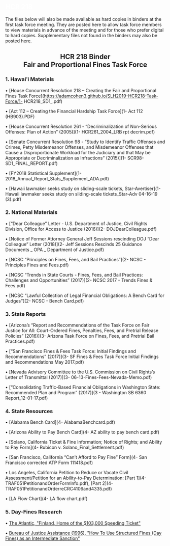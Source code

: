 ## <span style = "color:white">HCR 218 </span>
The files below will also be made available as hard copies in binders at the first task force meeting. They are posted here to allow task force members to view materials in advance of the meeting and for those who prefer digital to hard copies. Supplementary files not found in the binders may also be posted here.

<center><h2>HCR 218 Binder<br>
Fair and Proportional Fines Task Force</h2></center>

### 1. Hawaiʻi Materials

•	[House Concurrent Resolution 218 – Creating the Fair and Proportional Fines Task Force](https://adamcohen3.github.io/SLH2019-HCR218-Task-Force/1- HCR218_SD1_.pdf)

•	[Act 112 – Creating the Financial Hardship Task Force](1- Act 112 (HB903).PDF)

•	[House Concurrent Resolution 261 - “Decriminalization of Non-Serious Offenses: Plan of Action” (2005)](1- HCR261_2004_LRB rpt decrim.pdf)

•	[Senate Concurrent Resolution 98 - “Study to Identify Traffic Offenses and Crimes, Petty Misdemeanor Offenses, and Misdemeanor Offenses that Cause a Disproportionate Workload for the Judiciary and that May be Appropriate or Decriminalization as Infractions” (2015)](1- SCR98-SD1_FINAL_REPORT.pdf)

•	[FY2018 Statistical Supplement](1- 2018_Annual_Report_Stats_Supplement_ADA.pdf)

•	[Hawaii lawmaker seeks study on sliding-scale tickets, Star-Avertiser](1- Hawaii lawmaker seeks study on sliding-scale tickets_Star-Adv 04-16-19 (3).pdf)

### 2.  National Materials

•	[“Dear Colleague” Letter - U.S. Department of Justice, Civil Rights Division, Office for Access to Justice (2016)](2- DOJDearColleague.pdf) 

•	[Notice of Former Attorney General Jeff Sessions rescinding DOJ “Dear Colleague” Letter (2018)](2- Jeff Sessions Rescinds 25 Guidance Documents _ OPA _ Department of Justice.pdf)

•	[NCSC “Principles on Fines, Fees, and Bail Practices”](2- NCSC - Principles Fines and Fees.pdf)

•	[NCSC “Trends in State Courts - Fines, Fees, and Bail Practices: Challenges and Opportunities” (2017)](2- NCSC 2017 - Trends Fines & Fees.pdf) 

•	[NCSC “Lawful Collection of Legal Financial Obligations:  A Bench Card for Judges”](2- NCSC - Bench Card.pdf)

### 3.  State Reports

•	[Arizona’s “Report and Recommendations of the Task Force on Fair Justice for All: Court-Ordered Fines, Penalties, Fees, and 
Pretrial Release Policies” (2016)](3- Arizona Task Force on Fines, Fees, and Pretrial Bail Practices.pdf)

•	[“San Francisco Fines & Fees Task Force: Initial Findings and Recommendations” (2017)](3- SF Fines & Fees Task Force Initial Findings and Recommendations May 2017.pdf)

•	[Nevada Advisory Committee to the U.S. Commission on Civil Rights’s Letter of Transmittal (2017)](3- 06-13-Fines-Fees-Nevada-Memo.pdf)

•	[“Consolidating Traffic-Based Financial Obligations in Washington State:  Recommended Plan and Program” (2017)](3 - Washington SB 6360 Report_12-01-17.pdf)

### 4.  State Resources

•	[Alabama Bench Card](4- AlabamaBenchcard.pdf) 

•	[Arizona Ability to Pay Bench Card](4- AZ ability to pay bench card.pdf)

•	[Solano, California Ticket & Fine Information; Notice of Rights; and Ability to Pay Form](4- Rubicon v. Solano_Final_Settlement.pdf)

•	[San Francisco, California “Can’t Afford to Pay Fine” Form](4- San Francisco corrected ATP Form 111418.pdf)

•	Los Angeles, California Petition to Reduce or Vacate Civil Assessment/Petition for an Ability-to-Pay Determination: [Part 1](4- TRAF051PetitionandOrderFormInfo.pdf), [Part 2](4- TRAF051PetitionandOrderreCRC4106and4335.pdf)

•	[LA Flow Chart](4- LA flow chart.pdf)

### 5.  Day-Fines Research

•	[The Atlantic, "Finland, Home of the $103,000 Speeding Ticket"](https://www.theatlantic.com/business/archive/2015/03/finland-home-of-the-103000-speeding-ticket/387484/)

•	[Bureau of Justice Assistance (1996), "How To Use Structured Fines (Day Fines) as an Intermediate Sanction"](bja_1996_excerpt.pdf)
